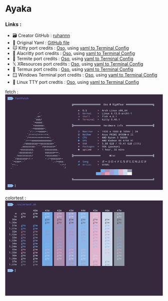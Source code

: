 # Ayaka

### Links :
- 🗃️ Creator GitHub : [ruhannn](https://github.com/ruhannn)
- 📄 Original Yaml : [GitHub file](https://github.com/Gogh-Co/Gogh/blob/master/themes/Ayaka.yml)
- 🐱 Kitty port credits : [Oso](github.com/KernelOso), using [yaml to Terminal Config](https://github.com/KernelOso/yaml-to-kitty-color-converter)
- 🚀 Alacritty port credits : [Oso](github.com/KernelOso), using [yaml to Terminal Config](https://github.com/KernelOso/yaml-to-alacrity-color-converter)
- 🐜 Termite port credits : [Oso](github.com/KernelOso), using [yaml to Terminal Config](https://github.com/KernelOso/yaml-to-kitty-color-converter)
- 𝕏 XResources port credits : [Oso](github.com/KernelOso), using [yaml to Terminal Config](https://github.com/KernelOso/yaml-to-alacrity-color-converter)
- 📱 Termux port credits : [Oso](github.com/KernelOso), using [yaml to Terminal Config](https://github.com/KernelOso/yaml-to-kitty-color-converter)
- 🪟 Windows Terminal port credits : [Oso](github.com/KernelOso), using [yaml to Terminal Config](https://github.com/KernelOso/yaml-to-alacrity-color-converter)
- 🐧 Linux TTY port credtis : [Oso](github.com/KernelOso), using [yaml to Terminal Config](https://github.com/KernelOso/yaml-to-alacrity-color-converter)


fetch : <br>
![screenshot](./assets/fetch.png)

colortest : <br>
![colortest](./assets/colortest.png)